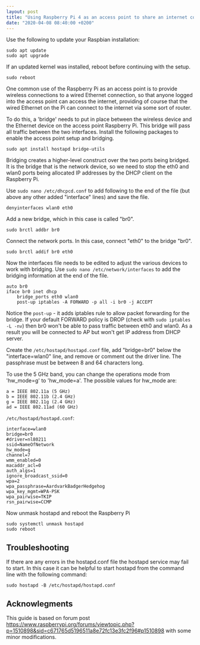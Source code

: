 ```yaml
---
layout: post
title: "Using Raspberry Pi 4 as an access point to share an internet connection (bridge)"
date: "2020-04-08 08:40:00 +0200"
---
```


Use the following to update your Raspbian installation:

    sudo apt update
    sudo apt upgrade

If an updated kernel was installed, reboot before continuing with the setup.

    sudo reboot

One common use of the Raspberry Pi as an access point is to provide wireless connections to a wired Ethernet connection, so that anyone logged into the access point can access the internet, providing of course that the wired Ethernet on the Pi can connect to the internet via some sort of router.

To do this, a 'bridge' needs to put in place between the wireless device and the Ethernet device on the access point Raspberry Pi. This bridge will pass all traffic between the two interfaces. Install the following packages to enable the access point setup and bridging.

    sudo apt install hostapd bridge-utils

Bridging creates a higher-level construct over the two ports being bridged. It is the bridge that is the network device, so we need to stop the eth0 and wlan0 ports being allocated IP addresses by the DHCP client on the Raspberry Pi.

Use `sudo nano /etc/dhcpcd.conf` to add following to the end of the file (but above any other added "interface" lines) and save the file.

    denyinterfaces wlan0 eth0

Add a new bridge, which in this case is called "br0".

    sudo brctl addbr br0

Connect the network ports. In this case, connect "eth0" to the bridge "br0".

    sudo brctl addif br0 eth0

Now the interfaces file needs to be edited to adjust the various devices to work with bridging. Use `sudo nano /etc/network/interfaces` to add the bridging information at the end of the file.

    auto br0
    iface br0 inet dhcp
        bridge_ports eth0 wlan0
        post-up iptables -A FORWARD -p all -i br0 -j ACCEPT

Notice the `post-up` - it adds iptables rule to allow packet forwarding for the bridge. If your default FORWARD policy is DROP (check with `sudo iptables -L -nv`) then br0 won't be able to pass traffic between eth0 and wlan0. As a result you will be connected to AP but won't get IP address from DHCP server.

Create the `/etc/hostapd/hostapd.conf` file, add "bridge=br0" below the "interface=wlan0" line, and remove or comment out the driver line. The passphrase must be between 8 and 64 characters long.

To use the 5 GHz band, you can change the operations mode from 'hw_mode=g' to 'hw_mode=a'. The possible values for hw_mode are:

    a = IEEE 802.11a (5 GHz)
    b = IEEE 802.11b (2.4 GHz)
    g = IEEE 802.11g (2.4 GHz)
    ad = IEEE 802.11ad (60 GHz)

`/etc/hostapd/hostapd.conf`:

    interface=wlan0
    bridge=br0
    #driver=nl80211
    ssid=NameOfNetwork
    hw_mode=g
    channel=7
    wmm_enabled=0
    macaddr_acl=0
    auth_algs=1
    ignore_broadcast_ssid=0
    wpa=2
    wpa_passphrase=AardvarkBadgerHedgehog
    wpa_key_mgmt=WPA-PSK
    wpa_pairwise=TKIP
    rsn_pairwise=CCMP

Now unmask hostapd and reboot the Raspberry Pi

    sudo systemctl unmask hostapd
    sudo reboot

Troubleshooting
---------------
If there are any errors in the hostapd.conf file the hostapd service may fail to start.
In this case it can be helpful to start hostapd from the command line with the following command:

    sudo hostapd -B /etc/hostapd/hostapd.conf

Acknowlegments
--------------
This guide is based on forum post <https://www.raspberrypi.org/forums/viewtopic.php?p=1510898&sid=c671765d5196511a8e72fc13e3fc2f96#p1510898> with some minor modifications.
